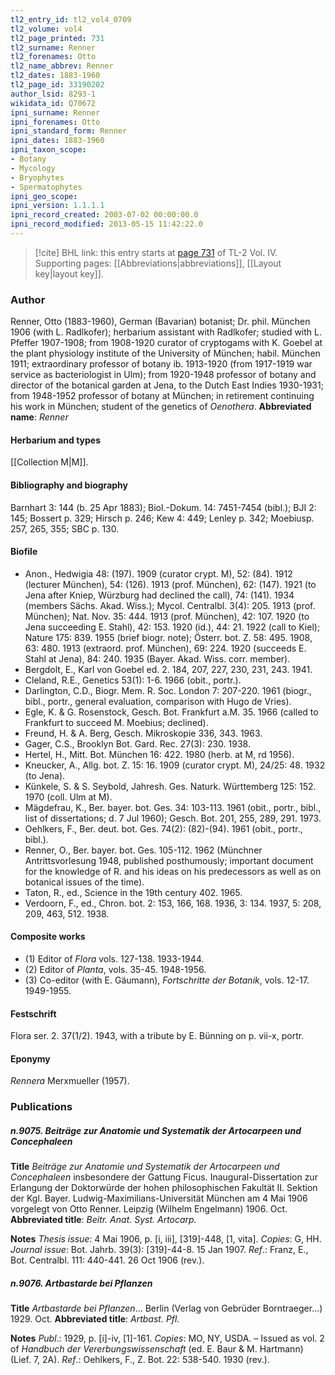 ```yaml
---
tl2_entry_id: tl2_vol4_0709
tl2_volume: vol4
tl2_page_printed: 731
tl2_surname: Renner
tl2_forenames: Otto
tl2_name_abbrev: Renner
tl2_dates: 1883-1960
tl2_page_id: 33190202
author_lsid: 8293-1
wikidata_id: Q70672
ipni_surname: Renner
ipni_forenames: Otto
ipni_standard_form: Renner
ipni_dates: 1883-1960
ipni_taxon_scope: 
- Botany
- Mycology
- Bryophytes
- Spermatophytes
ipni_geo_scope: 
ipni_version: 1.1.1.1
ipni_record_created: 2003-07-02 00:00:00.0
ipni_record_modified: 2013-05-15 11:42:22.0
---
```



> [!cite] BHL link: this entry starts at [page 731](https://www.biodiversitylibrary.org/page/33190202) of TL-2 Vol. IV.
> Supporting pages: [[Abbreviations|abbreviations]], [[Layout key|layout key]].

### Author

Renner, Otto (1883-1960), German (Bavarian) botanist; Dr. phil. München 1906 (with L. Radlkofer); herbarium assistant with Radlkofer; studied with L. Pfeffer 1907-1908; from 1908-1920 curator of cryptogams with K. Goebel at the plant physiology institute of the University of München; habil. München 1911; extraordinary professor of botany ib. 1913-1920 (from 1917-1919 war service as bacteriologist in Ulm); from 1920-1948 professor of botany and director of the botanical garden at Jena, to the Dutch East Indies 1930-1931; from 1948-1952 professor of botany at München; in retirement continuing his work in München; student of the genetics of *Oenothera*. 
**Abbreviated name**: *Renner*

#### Herbarium and types

[[Collection M|M]].

#### Bibliography and biography

Barnhart 3: 144 (b. 25 Apr 1883); Biol.-Dokum. 14: 7451-7454 (bibl.); BJI 2: 145; Bossert p. 329; Hirsch p. 246; Kew 4: 449; Lenley p. 342; Moebiusp. 257, 265, 355; SBC p. 130.

#### Biofile

- Anon., Hedwigia 48: (197). 1909 (curator crypt. M), 52: (84). 1912 (lecturer München), 54: (126). 1913 (prof. München), 62: (147). 1921 (to Jena after Kniep, Würzburg had declined the call), 74: (141). 1934 (members Sächs. Akad. Wiss.); Mycol. Centralbl. 3(4): 205. 1913 (prof. München); Nat. Nov. 35: 444. 1913 (prof. München), 42: 107. 1920 (to Jena succeeding E. Stahl), 42: 153. 1920 (id.), 44: 21. 1922 (call to Kiel); Nature 175: 839. 1955 (brief biogr. note); Österr. bot. Z. 58: 495. 1908, 63: 480. 1913 (extraord. prof. München), 69: 224. 1920 (succeeds E. Stahl at Jena), 84: 240. 1935 (Bayer. Akad. Wiss. corr. member).
- Bergdolt, E., Karl von Goebel ed. 2. 184, 207, 227, 230, 231, 243. 1941.
- Cleland, R.E., Genetics 53(1): 1-6. 1966 (obit., portr.).
- Darlington, C.D., Biogr. Mem. R. Soc. London 7: 207-220. 1961 (biogr., bibl., portr., general evaluation, comparison with Hugo de Vries).
- Egle, K. & G. Rosenstock, Gesch. Bot. Frankfurt a.M. 35. 1966 (called to Frankfurt to succeed M. Moebius; declined).
- Freund, H. & A. Berg, Gesch. Mikroskopie 336, 343. 1963.
- Gager, C.S., Brooklyn Bot. Gard. Rec. 27(3): 230. 1938.
- Hertel, H., Mitt. Bot. München 16: 422. 1980 (herb. at M, rd 1956).
- Kneucker, A., Allg. bot. Z. 15: 16. 1909 (curator crypt. M), 24/25: 48. 1932 (to Jena).
- Künkele, S. & S. Seybold, Jahresh. Ges. Naturk. Württemberg 125: 152. 1970 (coll. Ulm at M).
- Mägdefrau, K., Ber. bayer. bot. Ges. 34: 103-113. 1961 (obit., portr., bibl., list of dissertations; d. 7 Jul 1960); Gesch. Bot. 201, 255, 289, 291. 1973.
- Oehlkers, F., Ber. deut. bot. Ges. 74(2): (82)-(94). 1961 (obit., portr., bibl.).
- Renner, O., Ber. bayer. bot. Ges. 105-112. 1962 (Münchner Antrittsvorlesung 1948, published posthumously; important document for the knowledge of R. and his ideas on his predecessors as well as on botanical issues of the time).
- Taton, R., ed., Science in the 19th century 402. 1965.
- Verdoorn, F., ed., Chron. bot. 2: 153, 166, 168. 1936, 3: 134. 1937, 5: 208, 209, 463, 512. 1938.

#### Composite works

- (1) Editor of *Flora* vols. 127-138. 1933-1944.
- (2) Editor of *Planta*, vols. 35-45. 1948-1956.
- (3) Co-editor (with E. Gäumann), *Fortschritte der Botanik*, vols. 12-17. 1949-1955.

#### Festschrift

Flora ser. 2. 37(1/2). 1943, with a tribute by E. Bünning on p. vii-x, portr.

#### Eponymy

*Rennera* Merxmueller (1957).

### Publications

##### n.9075. Beiträge zur Anatomie und Systematik der Artocarpeen und Concephaleen

**Title**
*Beiträge zur Anatomie und Systematik der Artocarpeen und Concephaleen* insbesondere der Gattung Ficus. Inaugural-Dissertation zur Erlangung der Doktorwürde der hohen philosophischen Fakultät II. Sektion der Kgl. Bayer. Ludwig-Maximilians-Universität München am 4 Mai 1906 vorgelegt von Otto Renner. Leipzig (Wilhelm Engelmann) 1906. Oct.
**Abbreviated title**: *Beitr. Anat. Syst. Artocarp.*

**Notes**
*Thesis issue*: 4 Mai 1906, p. \[i, iii\], \[319\]-448, \[1, vita\]. *Copies*: G, HH.
*Journal issue*: Bot. Jahrb. 39(3): \[319\]-44-8. 15 Jan 1907.
*Ref*.: Franz, E., Bot. Centralbl. 111: 440-441. 26 Oct 1906 (rev.).

##### n.9076. Artbastarde bei Pflanzen

**Title**
*Artbastarde bei Pflanzen*... Berlin (Verlag von Gebrüder Borntraeger...) 1929. Oct.
**Abbreviated title**: *Artbast. Pfl.*

**Notes**
*Publ*.: 1929, p. \[i\]-iv, \[1\]-161. *Copies*: MO, NY, USDA. – Issued as vol. 2 of *Handbuch der Vererbungswissenschaft* (ed. E. Baur & M. Hartmann) (Lief. 7, 2A).
*Ref*.: Oehlkers, F., Z. Bot. 22: 538-540. 1930 (rev.).

